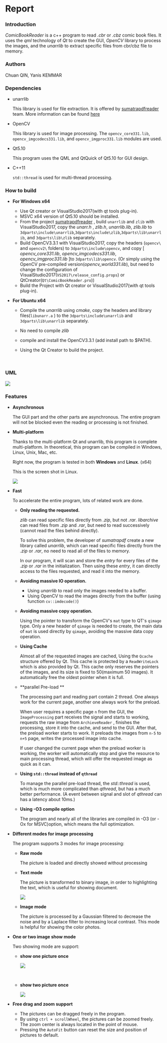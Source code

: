 # Report

### Introduction

*ComicBookReader* is a c++ program to read *.cbr* or *.cbz* comic book files. It uses the *qml* technology of *Qt* to create the GUI,  *OpenCV*  library to process the images, and the *unarrlib* to extract specific files from cbr/cbz file to memory.

### Authors

Chuan QIN, Yanis KEMMAR

### Dependencies
- unarrlib

  This library is used for file extraction. It is offered by [sumatrapdfreader](https://github.com/sumatrapdfreader) team. More information can be found [here](https://github.com/sumatrapdfreader/sumatrapdf/tree/master/ext/unarr)

- OpenCV

  This library is used for image processing. The `opencv_core331.lib`, `opencv_imgcodecs331.lib`, and `opencv_imgproc331.lib` modules are used.

- Qt5.10

  This program uses the QML and QtQuick of Qt5.10 for GUI design.

- C++11

  `std::thread` is used for multi-thread processing.

### How to build
- **For Windows x64**
  - Use Qt creator or VisualStudio2017(with qt tools plug-in).
  - MSVC x64 version of Qt5.10 should be installed.
  - From the project  [sumatrapdfreader](https://github.com/sumatrapdfreader) , build `unarrlib` and `zlib` with VisualStudio2017, copy the *unarr.h* , *zlib.h*, *unarrlib.lib*, *zlib.lib* to  `3dparts\include\unarrlib`,`3dparts\include\zlib`,`3dparts\lib\unarrlib`, and `3dparts\lib\zlib` separately.
  - Build OpenCV3.3.1 with VisualStudio2017, copy the headers (`opencv\` and `opencv2\` folders) to `3dparts\include\opencv`, and copy [ *opencv_core331.lib*, *opencv_imgcodecs331.lib*, *opencv_imgproc331.lib* ]to `3dparts\lib\opencv`.
    (Or simply using the OpenCV pre-compiled version(*opencv_world331.lib*), but need to change the configuration of VisualStudio2017(`VS2017\release_config.props`) or QtCreator(`Qt\ComicBookReader.pro`))
  - Build the Project with Qt creator or VisualStudio2017(with qt tools plug-in).



- **For Ubuntu x64**

  - Compile the *unarrlib* using *cmake*, copy the headers and library files(`libunarr.a` ) to the `3dparts\include\unarrlib` and `3dparts\lib\unarrlib` separately.

  - No need to compile *zlib*

  - compile and install the OpenCV3.3.1 (add install path to $PATH).

  - Using the Qt Creator to build the project.

    ​

### UML

![](./report/UML.png)

### Features

- **Asynchronous**

  The GUI part and the other parts are asynchronous. The entire program will not be blocked even the reading or processing is not finished.

- **Multi-platform**

  Thanks to the multi-platform Qt and unarrlib, this program is complete multi-platform. In theoretical, this program can be compiled in Windows, Linux, Unix, Mac, etc.

  Right now, the program is tested in both **Windows** and **Linux**. (x64)

  This is the screen shot in Linux.

  ![](./report/linux_version.png)

- **Fast**

  To accelerate the entire program, lots of related work are done.

  - **Only reading the requested.**

    *zlib* can read specific files directly from *.zip*, but not *.rar*.  *libarchive* can read files from *.zip* and *.rar*, but need to read successively (cannot read the files behind directly).

    To solve this problem, the developer of *sumatrapdf* create a new library called *unarrlib*, which can read specific files directly from the *.zip* or *.rar*, no need to read all of the files to memory.

    In our program, it will scan and store the *entry* for every files of the *.zip* or *.rar* in the initialization. Then using these *entry*, it can directly access to the files requested, and read it into the memory.

  - **Avoiding massive IO operation.**

    - Using *unarrlib* to read only the images needed to a buffer.
    - Using OpenCV to read the images directly from the buffer (using function `cv::imdecode()`)

  - **Avoiding massive copy operation.**

    Using the pointer to transform the OpenCV's `mat` type to QT's `qimage` type. Only  a new header of `qimage` is needed to create, the main data of `mat` is used directly by `qimage`, avoiding the massive data copy operation.

  - **Using Cache**

    Almost all of the requested images are cached, Using the `Qcache` structure offered by Qt. This cache is protected by a `ReadWriteLock` which is also provided by Qt. This cache only reserves the pointers of the images, and its size is fixed to 50(maximum 50 images). It automatically free the oldest pointer when it is full.

  - **parallel Pre-load **

    The processing part and reading part contain 2 thread. One always work for the current page, another one always work for the preload.

    When user requires a specific page `n` from the GUI, the `ImageProcessing` part receives the signal and starts to working, requests the raw image from `ArchieveReader` , finishes the processing, store it into the cache, and send to the GUI. After that, the preload worker starts to work. It preloads the images from `n-5` to `n+5` page, writes the processed image into cache.

    If user changed the current page when the preload worker is working, the worker will automatically stop and give the resource to main processing thread, which will offer the requested image as quick as it can.

  - **Using `std::thread` instead of `qthread`**

    To manage the parallel pre-load thread, the *std::thread* is used, which is much more complicated than *qthread*, but has a much better performance. (A event between signal and slot of *qthread* can has a latency about 10ms.)

  - **Using -O3 compile option**

    The program and nearly all of the libraries are compiled in -O3 (or -Ox for MSVC)option, which means the full optimization.

- **Different modes for image processing**

  The program supports 3 modes for image processing:

   -  **Raw mode**

      The picture is loaded and directly showed without processing

  - **Text mode**

    The picture is transformed to binary image, in order to highlighting the text, which is  useful for showing document.

    ![](./report/TextMode.PNG)

  - **Image mode**

    The picture is processed by a Gaussian filtered to decrease the noise and by a  Laplace filter to increasing local contrast. This mode is helpful for showing the color photos.

- **One or two image show mode**

  Two showing mode are support:

  - **show one picture once**

    ![](./report/OneImgMode.PNG)

    ​

  - **show two picture once**

    ![](./report/TwoImgMode.PNG)

- **Free drag and zoom support**

  - The pictures can be dragged freely in the program.
  - By using `ctrl + scrollWheel`, the pictures can be zoomed freely. The zoom center is always located in the point of mouse.
  - Pressing the `AutoFit` button can reset the size and position of pictures to default.
